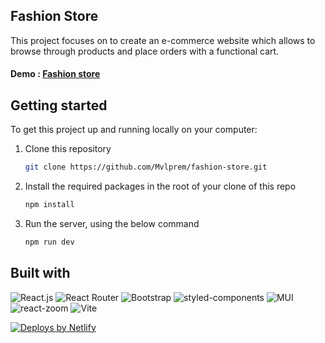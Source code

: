 ## Fashion Store

This project focuses on to create an e-commerce website which allows to browse through products and place orders with a functional cart.

#### Demo : [Fashion store](https://prem-fashion-store.netlify.app/)

## Getting started

To get this project up and running locally on your computer:

1. Clone this repository

   ```bash
   git clone https://github.com/Mvlprem/fashion-store.git
   ```

2. Install the required packages in the root of your clone of this repo

   ```bash
   npm install
   ```

3. Run the server, using the below command

   ```bash
   npm run dev
   ```

## Built with

![React.js](https://img.shields.io/badge/React.js-black?style=flat&logo=react&logoColor=61DAFB)
![React Router](https://img.shields.io/badge/React--Router-black?style=flat&logo=reactrouter)
![Bootstrap](https://img.shields.io/badge/Bootstrap-563D7C?style=flat&logo=bootstrap&logoColor=white)
![styled-components](https://img.shields.io/badge/styled--components-black?style=flat&logo=styledcomponents)
![MUI](https://img.shields.io/badge/MUI-black?style=flat&logo=mui)
![react-zoom](https://img.shields.io/badge/react--zoom--pan--pinch-black)
![Vite](https://img.shields.io/badge/Vite-white?style=flat&logo=vite&logoColor=593D88)

<a href="https://www.netlify.com"> <img src="https://www.netlify.com/v3/img/components/netlify-color-accent.svg" alt="Deploys by Netlify" /> </a>

